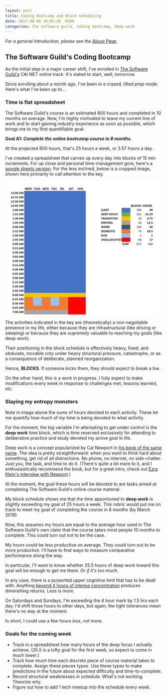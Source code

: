 ```yaml
---
layout: post
title: Coding Bootcamp and Block Scheduling
date: 2017-08-06 10:05:45 -0500
categories: the software guild, coding bootcamp, deep work
---
```


*For a general introduction, please see the [About Page](/about).*

## The Software Guild's Coding Bootcamp

As the initial step in a major career shift, I've enrolled in [The Software Guild's](https://www.thesoftwareguild.com/) C#/.NET online track. It's slated to start, well, tomorrow.
 
Since enrolling about a month ago, I've been in a crazed, tilted prep mode. Here's what I've been up to...

### Time is flat spreadsheet

The Software Guild's course is an estimated 800 hours and completed in 10 months on average. Now, I'm highly motivated to leave my current line of work and to start gaining industry experience as soon as possible, which brings me to my first quantifiable goal:

**Goal A1: _Complete the online bootcamp course in 8 months._**

At the projected 800 hours, that's 25 hours a week, or 3.57 hours a day.

I've created a spreadsheet that carves up every day into blocks of 15 min increments. For up close and personal time-management gore, here's a [google sheets version](https://docs.google.com/spreadsheets/d/1vpfhr5V_sfFkV3rfiECmxz691qH3DP51We092A2nQP4/edit?usp=sharing). For the less inclined, below is a cropped image, shown here primarily to call attention to the key.   

![Crop of 15 min increment blocksched](/images/blocksched_crop.png)

The activities indicated in the key are (theoretically) a non-negotiable presence in my life, either because they are infrastructural (like driving or sleeping) or because they are supremely valuable to reaching my goals (like deep work).  

Their positioning in the block schedule is effectively heavy, fixed, and obdurate, movable only under heavy structural pressure, catastrophe, or as a consequence of deliberate, planned reorganization. 

Hence, **BLOCKS**. If someone kicks them, they should expect to break a toe.

On the other hand, this is a work in progress. I fully expect to make modifications every week in response to challenges met, lessons learned, etc.

### Slaying my entropy monsters

Note in image above the sums of hours devoted to each activity. These let me quantify how much of my time is being devoted to what activity.

For the moment, the big variable I'm attempting to get under control is the **deep work** time block, which is time reserved exclusively for attending to deliberative practice and study devoted my active goal in life.

Deep work is a concept popularized by Cal Newport in [his book of the same name](http://a.co/gHXB88D). The idea is pretty straightforward: when you want to think hard about something, get rid of all distractions. No phone, no internet, no side-chatter. Just you, the task, and time to do it. (There's quite a bit more to it, and I enthusiastically recommend the book, but for a great intro, check out [Ezra Klein's interview with Newport](https://www.vox.com/2017/4/21/15382282/cal-newport-taking-life-back-technology).)

At the moment, the goal these hours will be devoted to are tasks aimed at  completing The Software Guild's online course material. 

My block schedule shows me that the time apportioned to **deep work** is slightly exceeding my goal of 25 hours a week. This rubric would put me on track to meet my goal of completing the course in 8 months (by March 2018).

Now, this assumes my hours are equal to the average hour used in The Software Guild's own claim that the course takes most people 10 months to complete. This could turn out not to be the case. 

My hours could be less productive on average. They could turn out to be more productive. I'll have to find ways to measure comparative performance along the way.

In particular, I'll want to know whether 25.5 hours of deep work toward this goal will be enough to get me there. *Or if it's too much.*

In any case, there is a purported upper cognitive limit that has to be dealt with. Anything [beyond 4 hours of intense concentration](https://www.johndcook.com/blog/2013/02/04/four-hours-of-concentration/) produces diminishing returns. Less is more.

On Saturdays and Sundays, I'm exceeding the 4 hour mark by 1.5 hrs each day. I'd shift those hours to other days, but again, the tight tolerances mean there's no way at the moment. 

In short, I could use a few hours *less*, not more.

### Goals for the coming week

* Track in a spreadsheet how many hours of the deep focus I actually achieve. (25.5 is a lofty goal for the first week, so expect to come in much lower.)
* Track how much time each discrete piece of course material takes to complete. Assign these pieces types. Use these types to make predictions in the future about expected difficulty and time-to-complete.
* Record structural weaknesses in schedule. What's not working. Theorize why.
* Figure out how to add 1 tech meetup into the schedule every week. 
